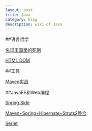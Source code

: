 ```yaml
---
layout: post
title: Java
category: blog
description: wiki of Java
---
```


##语言哲学

[名词王国里的死刑](http://my.oschina.net/justjavac/blog/68536)

[HTML DOM](http://www.w3school.com.cn/htmldom/index.asp)

##工具

[Maven实战](http://www.iteye.com/topic/1123221)

##JavaEE和Web编程

[Spring Side](http://www.springside.org.cn/download.html)

[Maven+Spring+Hibernate+Struts2整合](http://asialee.iteye.com/blog/348753)

[Serlet](http://www.oschina.net/question/12_52027)
